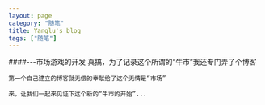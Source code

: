 ```yaml
---
layout: page
category: "随笔"
title: Yanglu's blog
tags: ["随笔"]
---
```


####---市场游戏的开发
    真搞，为了记录这个所谓的“牛市”我还专门弄了个博客

    第一个自己建立的博客就无偿的奉献给了这个无情是“市场”

    来，让我们一起来见证下这个新的“牛市的开始”...




